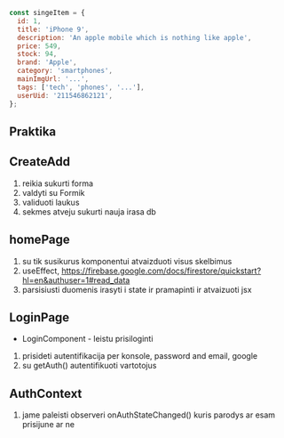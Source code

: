 ```js
const singeItem = {
  id: 1,
  title: 'iPhone 9',
  description: 'An apple mobile which is nothing like apple',
  price: 549,
  stock: 94,
  brand: 'Apple',
  category: 'smartphones',
  mainImgUrl: '...',
  tags: ['tech', 'phones', '...'],
  userUid: '211546862121',
};
```

## Praktika

## CreateAdd

1. reikia sukurti forma
2. valdyti su Formik
3. validuoti laukus
4. sekmes atveju sukurti nauja irasa db

## homePage

1. su tik susikurus komponentui atvaizduoti visus skelbimus
2. useEffect, https://firebase.google.com/docs/firestore/quickstart?hl=en&authuser=1#read_data
3. parsisiusti duomenis irasyti i state ir pramapinti ir atvaizuoti jsx

## LoginPage

- LoginComponent - leistu prisiloginti

1. prisideti autentifikacija per konsole, password and email, google
2. su getAuth() autentifikuoti vartotojus

## AuthContext

1. jame paleisti observeri onAuthStateChanged() kuris parodys ar esam prisijune ar ne

